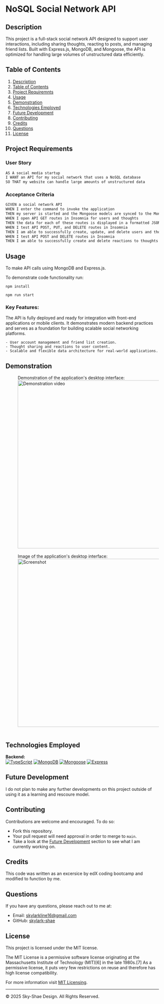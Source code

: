 # NoSQL Social Network API

## Description
This project is a full-stack social network API designed to support user interactions, including sharing thoughts, reacting to posts, and managing friend lists. Built with Express.js, MongoDB, and Mongoose, the API is optimized for handling large volumes of unstructured data efficiently.

## Table of Contents
1. [Description](#description)
2. [Table of Contents](#table-of-contents)
3. [Project Requiremnts](#project-requirements)
4. [Usage](#usage)
5. [Demonstration](#demonstration)
6. [Technologies Employed](#technologies-employed)
7. [Future Development](#future-development)
8. [Contributing](#contributing)
9. [Credits](#credits)
10. [Questions](#questions)
11. [License](#license)

## Project Requirements
### User Story

```md
AS A social media startup
I WANT an API for my social network that uses a NoSQL database
SO THAT my website can handle large amounts of unstructured data
```

### Acceptance Criteria

```md
GIVEN a social network API
WHEN I enter the command to invoke the application
THEN my server is started and the Mongoose models are synced to the MongoDB database
WHEN I open API GET routes in Insomnia for users and thoughts
THEN the data for each of these routes is displayed in a formatted JSON
WHEN I test API POST, PUT, and DELETE routes in Insomnia
THEN I am able to successfully create, update, and delete users and thoughts in my database
WHEN I test API POST and DELETE routes in Insomnia
THEN I am able to successfully create and delete reactions to thoughts and add and remove friends to a user’s friend list
```

## Usage
To make API calls using MongoDB and Express.js.

<!-- 
Please use Insomnia API collection found here for API calls:
[socialnetworkAPIs.json](https://github.com/user-attachments/files/18152714/socialnetworkAPIs.json) -->

To demonstrate code functionality run:
````
npm install
````
````
npm run start
````

### Key Features:
The API is fully deployed and ready for integration with front-end applications or mobile clients. It demonstrates modern backend practices and serves as a foundation for building scalable social networking platforms.

    - User account management and friend list creation.
    - Thought sharing and reactions to user content.
    - Scalable and flexible data architecture for real-world applications.

## Demonstration
<div style="margin-left: 40px;">
  Demonstration of the application's desktop interface:<br/>
  <img src="FILL.gif" alt="Demonstration video" width="550"/>
</div>
<br/>

<div style="margin-left: 40px;">
  Image of the application's desktop interface:<br/>
  <img src="Screenshot.png" alt="Screenshot" width="550"/>
</div>
<br/>

## Technologies Employed
**Backend:**  
    [![TypeScript](https://img.shields.io/badge/-TypeScript-3178C6?logo=typescript&logoColor=white)](https://www.typescriptlang.org/)
    [![MongoDB](https://img.shields.io/badge/-MongoDB-47A248?logo=mongodb&logoColor=white)](https://www.mongodb.com/)
    [![Mongoose](https://img.shields.io/badge/-Mongoose-880000?logo=mongoose&logoColor=white)](https://mongoosejs.com/)
    [![Express](https://img.shields.io/badge/-Express-000000?logo=express&logoColor=white)](https://expressjs.com/)


## Future Development
I do not plan to make any further developments on this project outside of using it as a learning and rescoure model.

## Contributing
Contributions are welcome and encouraged. To do so:
- Fork this repository. 
- Your pull request will need approval in order to merge to ```main```.
- Take a look at the [Future Development](#future-development) section to see what I am currently working on.

## Credits
This code was written as an excersice by edX coding bootcamp and modified to function by me.

## Questions
If you have any questions, please reach out to me at:
- Email: [skylarkline16@gmail.com](mailto:skylarkline16@gmail.com)
- GitHub: [skylark-shae](https://github.com/skylark-shae)

## License

This project is licensed under the MIT license.

The MIT License is a permissive software license originating at the Massachusetts Institute of Technology (MIT)[6] in the late 1980s.[7] As a permissive license, it puts very few restrictions on reuse and therefore has high license compatibility.

For more information visit [MIT Licensing](https://choosealicense.com/licenses/mit/).

- - -
© 2025 Sky-Shae Design. All Rights Reserved.
